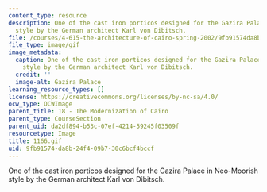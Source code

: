 ```yaml
---
content_type: resource
description: One of the cast iron porticos designed for the Gazira Palace in Neo-Moorish
  style by the German architect Karl von Dibitsch.
file: /courses/4-615-the-architecture-of-cairo-spring-2002/9fb91574da8b24f409b730c6bcf4bccf_1166.gif
file_type: image/gif
image_metadata:
  caption: One of the cast iron porticos designed for the Gazira Palace in Neo-Moorish
    style by the German architect Karl von Dibitsch.
  credit: ''
  image-alt: Gazira Palace
learning_resource_types: []
license: https://creativecommons.org/licenses/by-nc-sa/4.0/
ocw_type: OCWImage
parent_title: 18 - The Modernization of Cairo
parent_type: CourseSection
parent_uid: da2df894-b53c-07ef-4214-59245f03509f
resourcetype: Image
title: 1166.gif
uid: 9fb91574-da8b-24f4-09b7-30c6bcf4bccf
---
```

One of the cast iron porticos designed for the Gazira Palace in Neo-Moorish style by the German architect Karl von Dibitsch.